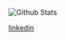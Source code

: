 ![Github Stats](https://github-readme-stats.vercel.app/api?username=l15k4&show_icons=true&theme=light&include_all_commits=true)

[linkedin](https://www.linkedin.com/in/jakubliska)
